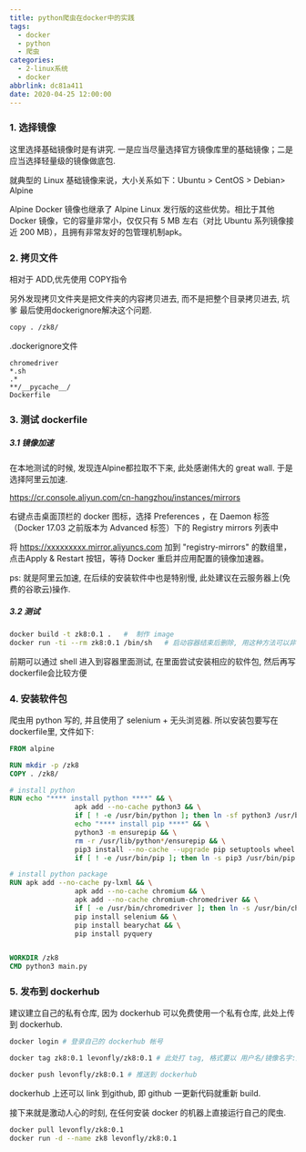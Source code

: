 ```yaml
---
title: python爬虫在docker中的实践
tags:
  - docker
  - python
  - 爬虫
categories:
  - 2-linux系统
  - docker
abbrlink: dc81a411
date: 2020-04-25 12:00:00
---
```




### 1. 选择镜像

这里选择基础镜像时是有讲究. 一是应当尽量选择官方镜像库里的基础镜像；二是应当选择轻量级的镜像做底包.

就典型的 Linux 基础镜像来说，大小关系如下：Ubuntu > CentOS > Debian> Alpine

Alpine Docker 镜像也继承了 Alpine Linux 发行版的这些优势。相比于其他 Docker 镜像，它的容量非常小，仅仅只有 5 MB 左右（对比 Ubuntu 系列镜像接近 200 MB），且拥有非常友好的包管理机制apk。

<!-- more -->

### 2. 拷贝文件

相对于 ADD,优先使用 COPY指令

另外发现拷贝文件夹是把文件夹的内容拷贝进去, 而不是把整个目录拷贝进去, 坑爹 最后使用dockerignore解决这个问题.

```dockerfile
copy . /zk8/
```

.dockerignore文件

```
chromedriver
*.sh
.*
**/__pycache__/
Dockerfile
```



### 3. 测试 dockerfile

##### 3.1 镜像加速

在本地测试的时候, 发现连Alpine都拉取不下来, 此处感谢伟大的 great wall. 于是选择阿里云加速.

https://cr.console.aliyun.com/cn-hangzhou/instances/mirrors

右键点击桌面顶栏的 docker 图标，选择 Preferences ，在 Daemon 标签（Docker 17.03 之前版本为 Advanced 标签）下的 Registry mirrors 列表中

将 https://xxxxxxxxx.mirror.aliyuncs.com 加到 "registry-mirrors" 的数组里，点击Apply & Restart 按钮，等待 Docker 重启并应用配置的镜像加速器。

ps: 就是阿里云加速, 在后续的安装软件中也是特别慢, 此处建议在云服务器上(免费的谷歌云)操作.



##### 3.2 测试

```bash
docker build -t zk8:0.1 .   #  制作 image
docker run -ti --rm zk8:0.1 /bin/sh   # 启动容器结束后删除, 用这种方法可以非常方便测试
```

前期可以通过 shell 进入到容器里面测试, 在里面尝试安装相应的软件包, 然后再写 dockerfile会比较方便



### 4. 安装软件包

爬虫用 python 写的, 并且使用了 selenium + 无头浏览器. 所以安装包要写在 dockerfile里, 文件如下:

```dockerfile
FROM alpine

RUN mkdir -p /zk8
COPY . /zk8/

# install python
RUN echo "**** install python ****" && \
                apk add --no-cache python3 && \
                if [ ! -e /usr/bin/python ]; then ln -sf python3 /usr/bin/python ; fi && \
                echo "**** install pip ****" && \
                python3 -m ensurepip && \
                rm -r /usr/lib/python*/ensurepip && \
                pip3 install --no-cache --upgrade pip setuptools wheel && \
                if [ ! -e /usr/bin/pip ]; then ln -s pip3 /usr/bin/pip ; fi

# install python package
RUN apk add --no-cache py-lxml && \
                apk add --no-cache chromium && \
                apk add --no-cache chromium-chromedriver && \
                if [ -e /usr/bin/chromedriver ]; then ln -s /usr/bin/chromedriver /zk8/chromedriver ; fi && \
                pip install selenium && \
                pip install bearychat && \
                pip install pyquery


WORKDIR /zk8
CMD python3 main.py
```



### 5. 发布到 dockerhub

建议建立自己的私有仓库, 因为 dockerhub 可以免费使用一个私有仓库, 此处上传到 dockerhub.

```bash
docker login # 登录自己的 dockerhub 帐号

docker tag zk8:0.1 levonfly/zk8:0.1 # 此处打 tag, 格式要以 用户名/镜像名字:版本号

docker push levonfly/zk8:0.1 # 推送到 dockerhub
```

dockerhub 上还可以 link 到github, 即 github 一更新代码就重新 build.

接下来就是激动人心的时刻, 在任何安装 docker 的机器上直接运行自己的爬虫.

```bash
docker pull levonfly/zk8:0.1
docker run -d --name zk8 levonfly/zk8:0.1 
```





